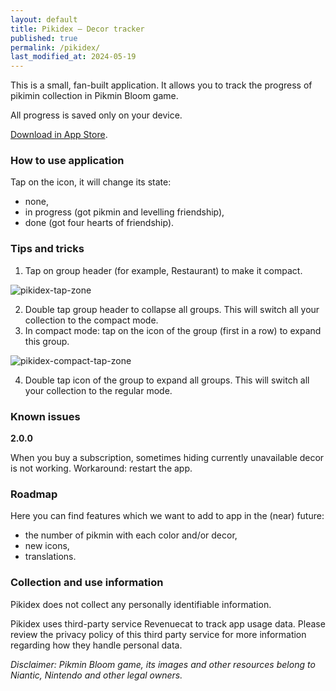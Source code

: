 ```yaml
---
layout: default
title: Pikidex – Decor tracker
published: true
permalink: /pikidex/
last_modified_at: 2024-05-19
---
```


This is a small, fan-built application. It allows you to track the progress of pikimin collection in Pikmin Bloom game.

All progress is saved only on your device.

[Download in App Store](https://apps.apple.com/cy/app/pikidex/id1607358713).

### How to use application
Tap on the icon, it will change its state:

- none,
- in progress (got pikmin and levelling friendship),
- done (got four hearts of friendship).

### Tips and tricks

1. Tap on group header (for example, Restaurant) to make it compact.

![pikidex-tap-zone](https://github.com/Azonaz/azonaz.github.io/assets/125258194/373e5cab-3cfc-44d7-a34e-345a2eb3983e)

2. Double tap group header to collapse all groups. This will switch all your collection to the compact mode.
3. In compact mode: tap on the icon of the group (first in a row) to expand this group.

![pikidex-compact-tap-zone](https://github.com/Azonaz/azonaz.github.io/assets/125258194/5a39aeda-4973-46ad-9d14-f5bc00dc885f)

4. Double tap icon of the group to expand all groups. This will switch all your collection to the regular mode.

### Known issues
**2.0.0**

When you buy a subscription, sometimes hiding currently unavailable decor is not working. Workaround: restart the app.

### Roadmap
Here you can find features which we want to add to app in the (near) future:

- the number of pikmin with each color and/or decor,
- new icons,
- translations.

### Collection and use information

Pikidex does not collect any personally identifiable information.

Pikidex uses third-party service Revenuecat to track app usage data. Please review the privacy policy of this third party service for more information regarding how they handle personal data.

*Disclaimer: Pikmin Bloom game, its images and other resources belong to Niantic, Nintendo and other legal owners.*